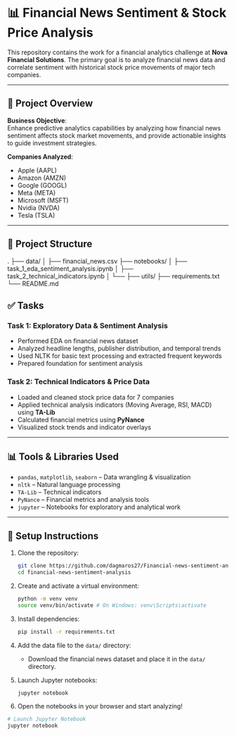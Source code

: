 # 📊 Financial News Sentiment & Stock Price Analysis

This repository contains the work for a financial analytics challenge at **Nova Financial Solutions**. The primary goal is to analyze financial news data and correlate sentiment with historical stock price movements of major tech companies.

---

## 🚀 Project Overview

**Business Objective**:  
Enhance predictive analytics capabilities by analyzing how financial news sentiment affects stock market movements, and provide actionable insights to guide investment strategies.

**Companies Analyzed**:

- Apple (AAPL)
- Amazon (AMZN)
- Google (GOOGL)
- Meta (META)
- Microsoft (MSFT)
- Nvidia (NVDA)
- Tesla (TSLA)

---

## 📂 Project Structure

.
├── data/
│ ├── financial_news.csv
├── notebooks/
│ ├── task_1_eda_sentiment_analysis.ipynb
│ ├── task_2_technical_indicators.ipynb
│ └──
├── utils/
├── requirements.txt
└── README.md

## ✅ Tasks

### Task 1: Exploratory Data & Sentiment Analysis

- Performed EDA on financial news dataset
- Analyzed headline lengths, publisher distribution, and temporal trends
- Used NLTK for basic text processing and extracted frequent keywords
- Prepared foundation for sentiment analysis

### Task 2: Technical Indicators & Price Data

- Loaded and cleaned stock price data for 7 companies
- Applied technical analysis indicators (Moving Average, RSI, MACD) using **TA-Lib**
- Calculated financial metrics using **PyNance**
- Visualized stock trends and indicator overlays

---

## 📊 Tools & Libraries Used

- `pandas`, `matplotlib`, `seaborn` – Data wrangling & visualization
- `nltk` – Natural language processing
- `TA-Lib` – Technical indicators
- `PyNance` – Financial metrics and analysis tools
- `jupyter` – Notebooks for exploratory and analytical work

---

## 📝 Setup Instructions

1. Clone the repository:
   ```bash
   git clone https://github.com/dagmaros27/Financial-news-sentiment-analysis.git
   cd financial-news-sentiment-analysis
   ```
2. Create and activate a virtual environment:
   ```bash
   python -m venv venv
   source venv/bin/activate # On Windows: venv\Scripts\activate
   ```
3. Install dependencies:
   ```bash
   pip install -r requirements.txt
   ```
4. Add the data file to the `data/` directory:

   - Download the financial news dataset and place it in the `data/` directory.

5. Launch Jupyter notebooks:
   ```bash
   jupyter notebook
   ```
6. Open the notebooks in your browser and start analyzing!

```bash
# Launch Jupyter Notebook
jupyter notebook
```
